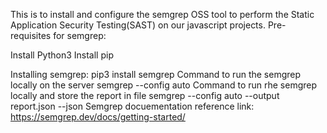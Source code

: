 This is to install and configure the semgrep OSS tool to perform the Static Application Security Testing(SAST) on our javascript projects.
Pre-requisites for semgrep:

Install Python3
Install pip

Installing semgrep:
pip3 install semgrep
Command to run the semgrep locally on the server
semgrep --config auto
Command to run rhe semgrep locally and store the report in file
semgrep --config auto --output report.json --json
Semgrep docuementation reference link: https://semgrep.dev/docs/getting-started/